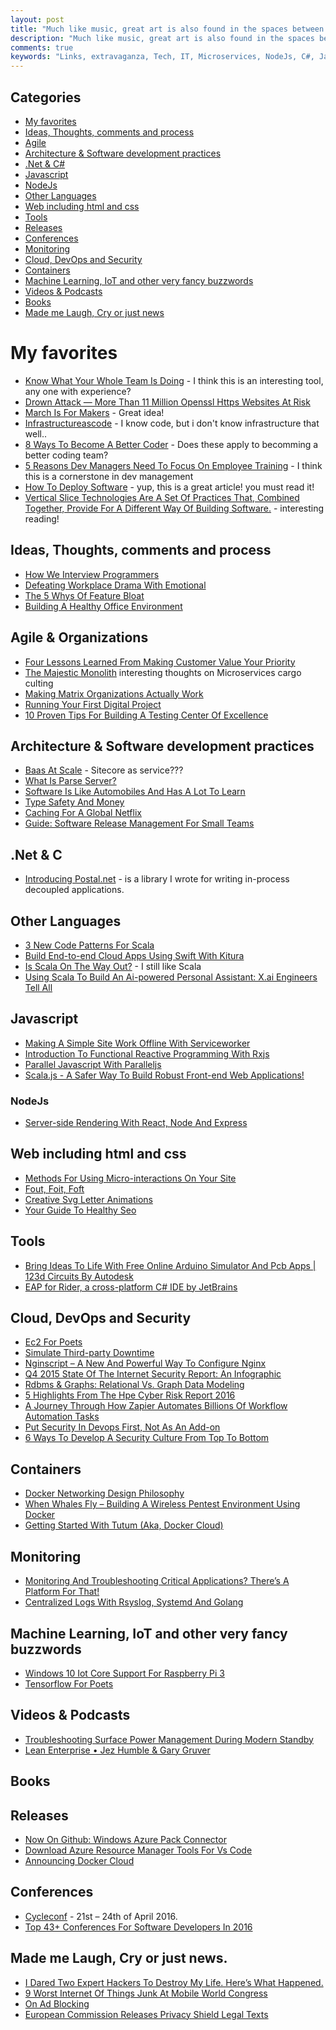 ```yaml
---
layout: post
title: "Much like music, great art is also found in the spaces between your graphic elements."
description: "Much like music, great art is also found in the spaces between your graphic elements."
comments: true
keywords: "Links, extravaganza, Tech, IT, Microservices, NodeJs, C#, Javascript, Solution architecture"
---
```

## Categories ##
 * [My favorites](#favorites)
 * [Ideas, Thoughts, comments and process](#ideas)
 * [Agile](#agile)
 * [Architecture & Software development practices](#development)
 * [.Net & C#](#net)
 * [Javascript](#javascript)
 * [NodeJs](#nodejs)
 * [Other Languages](#polygloting)
 * [Web including html and css](#web)
 * [Tools](#tools)
 * [Releases](#releases)
 * [Conferences](#conferences)
 * [Monitoring](#monitoring)
 * [Cloud, DevOps and Security](#devops)
 * [Containers](#containers)
 * [Machine Learning, IoT and other very fancy buzzwords](#iot)
 * [Videos & Podcasts](#videos)
 * [Books](#books)
 * [Made me Laugh, Cry or just news](#news)

# My favorites<a name="favorites"></a> #
 * [Know What Your Whole Team Is Doing](https://home.idonethis.com/) - I think this is an interesting tool, any one with experience?
 * [Drown Attack — More Than 11 Million Openssl Https Websites At Risk](http://thehackernews.com/2016/03/drown-attack-openssl-vulnerability.html?m=1)
 * [March Is For Makers](http://www.marchisformakers.com/) - Great idea!
 * [Infrastructureascode](http://martinfowler.com/bliki/InfrastructureAsCode.html) - I know code, but i don't know infrastructure that well..
 * [8 Ways To Become A Better Coder](https://dzone.com/articles/8-ways-to-become-a-better-coder) - Does these apply to becomming a better coding team?
 * [5 Reasons Dev Managers Need To Focus On Employee Training](https://dzone.com/articles/5-reasons-dev-managers-need-to-focus-on-employee-t) - I think this is a cornerstone in dev management
 * [How To Deploy Software](https://zachholman.com/posts/deploying-software) - yup, this is a great article! you must read it!
 * [Vertical Slice Technologies Are A Set Of Practices That, Combined Together, Provide For A Different Way Of Building Software.](http://serialseb.com/serials/vest-redux/) - interesting reading!

## Ideas, Thoughts, comments and process <a name="ideas"></a> ##
 * [How We Interview Programmers](http://www.yegor256.com/2016/03/01/how-we-interview-programmers.html)
 * [Defeating Workplace Drama With Emotional ](http://alistapart.com/article/defeating-workplace-drama-with-emotional-intelligence)
 * [The 5 Whys Of Feature Bloat](http://product.hubspot.com/blog/the-5-whys-of-feature-bloat)
 * [Building A Healthy Office Environment](https://www.viget.com/articles/building-a-healthy-office-environment)

## Agile & Organizations <a name="agile"></a> ##
 * [Four Lessons Learned From Making Customer Value Your Priority](https://dzone.com/articles/four-lessons-learned-from-making-customer-value-yo)
 * [The Majestic Monolith](https://m.signalvnoise.com/the-majestic-monolith-29166d022228#.bxnp1wyhu) interesting thoughts on Microservices cargo culting
 * [Making Matrix Organizations Actually Work](https://hbr.org/2016/03/making-matrix-organizations-actually-work)
 * [Running Your First Digital Project](https://www.viget.com/articles/running-your-first-digital-project)
 * [10 Proven Tips For Building A Testing Center Of Excellence](http://techbeacon.com/10-proven-tips-building-testing-center-excellence)

## Architecture & Software development practices <a name="development"></a> ##
 * [Baas At Scale](https://www.viget.com/articles/backend-as-a-service-at-scale) - Sitecore as service???
 * [What Is Parse Server?](http://blog.parse.com/announcements/what-is-parse-server/)
 * [Software Is Like Automobiles And Has A Lot To Learn](http://pietschsoft.com/post/2016/02/27/Software-is-like-Automobiles-and-has-a-lot-to-learn)
 * [Type Safety And Money](http://verraes.net/2016/02/type-safety-and-money/)
 * [Caching For A Global Netflix](http://techblog.netflix.com/2016/03/caching-for-global-netflix.html)
 * [Guide: Software Release Management For Small Teams](https://www.toptal.com/devops/guide-release-management-for-small-teams)
 
## **.Net & C**  <a name="net"></a> ##
 * [Introducing Postal.net](http://weblogs.asp.net/ricardoperes/introducing-postal-net?WT.mc_id=DX_MVP4025064) - is a library I wrote for writing in-process decoupled applications.

## Other Languages  <a name="polygloting"></a> ##
 * [3 New Code Patterns For Scala](http://blog.codacy.com/2016/02/29/3-new-code-patterns-for-scala/)
 * [Build End-to-end Cloud Apps Using Swift With Kitura](https://developer.ibm.com/swift/2016/02/22/building-end-end-cloud-apps-using-swift-kitura/)
 * [Is Scala On The Way Out?](https://www.linkedin.com/pulse/scala-way-out-owen-rubel?trk=hp-feed-article-title-like) - I still like Scala
 * [Using Scala To Build An Ai-powered Personal Assistant: X.ai Engineers Tell All](https://medium.com/@xdotai/using-scala-to-build-an-ai-powered-personal-assistant-x-ai-engineers-tell-all-436ea38d05aa#.nbmyt3t7o)

## Javascript  <a name="javascript"></a> ##
 * [Making A Simple Site Work Offline With Serviceworker](https://ponyfoo.com/articles/simple-offline-site-serviceworker)
 * [Introduction To Functional Reactive Programming With Rxjs](http://www.sitepoint.com/functional-reactive-programming-rxjs/)
 * [Parallel Javascript With Paralleljs](http://www.sitepoint.com/parallel-javascript-with-paralleljs/)
 * [Scala.js - A Safer Way To Build Robust Front-end Web Applications!](http://www.scala-js.org/)

### NodeJs <a name="nodejs"></a> ###
 * [Server-side Rendering With React, Node And Express](https://www.smashingmagazine.com/2016/03/server-side-rendering-react-node-express/)

## Web including html and css  <a name="web"></a> ##
 * [Methods For Using Micro-interactions On Your Site](http://speckyboy.com/2016/02/15/micro-interactions/)
 * [Fout, Foit, Foft](https://css-tricks.com/fout-foit-foft/)
 * [Creative Svg Letter Animations](http://tympanus.net/codrops/2016/03/02/creative-svg-letter-animations/)
 * [Your Guide To Healthy Seo](https://www.viget.com/articles/your-guide-to-healthy-seo)

## Tools <a name="tools"></a> ##
 * [Bring Ideas To Life With Free Online Arduino Simulator And Pcb Apps | 123d Circuits By Autodesk](https://123d.circuits.io/)
 * [EAP for Rider, a cross-platform C# IDE by JetBrains]( http://download.jetbrains.com/resharper/riderRS-144.4571.exe)

## Cloud, DevOps and Security<a name="devops"></a> ##
 * [Ec2 For Poets](http://ec2.forpoets.org/)
 * [Simulate Third-party Downtime](https://engineering.heroku.com/blogs/2016-03-01-simulate-downtime/)
 * [Nginscript – A New And Powerful Way To Configure Nginx](https://www.nginx.com/blog/nginscript-new-powerful-way-configure-nginx/)
 * [Q4 2015 State Of The Internet Security Report: An Infographic](https://blogs.akamai.com/2016/02/q4-2015-state-of-the-internet-security-report-an-overview.html)
 * [Rdbms & Graphs: Relational Vs. Graph Data Modeling](http://neo4j.com/blog/rdbms-vs-graph-data-modeling/)
 * [5 Highlights From The Hpe Cyber Risk Report 2016](http://techbeacon.com/5-highlights-hpe-cyber-risk-report-2016)
 * [A Journey Through How Zapier Automates Billions Of Workflow Automation Tasks](http://highscalability.com/blog/2016/2/29/a-journey-through-how-zapier-automates-billions-of-workflow.html)
 * [Put Security In Devops First, Not As An Add-on](http://techbeacon.com/put-security-devops-first-not-add)
 * [6 Ways To Develop A Security Culture From Top To Bottom](http://techbeacon.com/6-ways-develop-security-culture-top-bottom)

## Containers <a name="containers"></a> ##
 * [Docker Networking Design Philosophy](https://blog.docker.com/2016/03/docker-networking-design-philosophy/)
 * [When Whales Fly – Building A Wireless Pentest Environment Using Docker](http://foxglovesecurity.com/2016/02/24/when-whales-fly-building-a-wireless-pentest-environment-using-docker/)
 * [Getting Started With Tutum (Aka, Docker Cloud)](http://blog.codeship.com/tutum-aka-docker-cloud/)

## Monitoring <a name="monitoring"></a> ##
 * [Monitoring And Troubleshooting Critical Applications? There’s A Platform For That!](http://blogs.splunk.com/2016/03/01/splunk-apm/)
 * [Centralized Logs With Rsyslog, Systemd And Golang](https://indevwith.streamroot.io/centralized-logs-with-rsyslog-systemd-and-golang/)

## Machine Learning, IoT and other very fancy buzzwords <a name="iot"></a> ##
 * [Windows 10 Iot Core Support For Raspberry Pi 3](https://blogs.windows.com/buildingapps/2016/02/29/windows-10-iot-core-support-for-raspberry-pi-3/?WT.mc_id=DX_MVP4025064)
 * [Tensorflow For Poets](http://petewarden.com/2016/02/28/tensorflow-for-poets/)

## Videos & Podcasts <a name="videos"></a> ##
 * [Troubleshooting Surface Power Management During Modern Standby](https://www.youtube.com/watch?v=cs562JdAy_4&feature=youtu.be&list=PLXtHYVsvn_b__1Baibdu4elN4SoF3JTBZ)
 * [Lean Enterprise • Jez Humble & Gary Gruver](https://www.youtube.com/watch?v=TcbmRRy-vno)
## Books<a name="books"></a>  ##


## Releases <a name="releases"></a> ##
 * [Now On Github: Windows Azure Pack Connector](http://openness.microsoft.com/blog/2016/02/29/now-on-github-windows-azure-pack-connector/)
 * [Download Azure Resource Manager Tools For Vs Code](https://alexandrebrisebois.wordpress.com/2016/02/29/download-azure-resource-manager-tools-for-vs-code/)
 * [Announcing Docker Cloud](https://blog.docker.com/2016/03/announcing-docker-cloud/)

## Conferences<a name="conferences"></a> ##
 * [Cycleconf](http://cycleconf.com/) - 21st – 24th of April 2016.
 * [Top 43+ Conferences For Software Developers In 2016](http://techbeacon.com/top-43-conferences-software-developers-2016)

## Made me Laugh, Cry or just news. <a name="news"></a> ##
 * [I Dared Two Expert Hackers To Destroy My Life. Here’s What Happened.](http://fusion.net/video/271750/real-future-episode-8-hack-attack/)
 * [9 Worst Internet Of Things Junk At Mobile World Congress](http://thenextweb.com/gadgets/2016/02/25/the-top-9-worst-internet-of-things-junk-at-mobile-world-congress/)
 * [On Ad Blocking](http://www.brucelawson.co.uk/2016/on-ad-blocking/)
 * [European Commission Releases Privacy Shield Legal Texts](http://www.computing.co.uk/ctg/news/2449048/european-commission-releases-privacy-shield-legal-texts)
